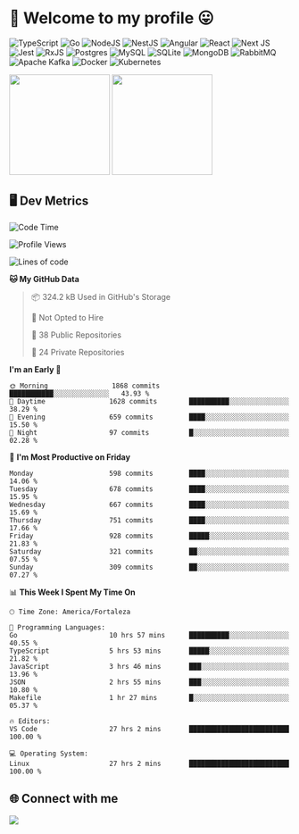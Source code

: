 # 🎉 Welcome to my profile 😛

![TypeScript](https://img.shields.io/badge/typescript-%23007ACC.svg?style=for-the-badge&logo=typescript&logoColor=white)
![Go](https://img.shields.io/badge/go-%2300ADD8.svg?style=for-the-badge&logo=go&logoColor=white)
![NodeJS](https://img.shields.io/badge/node.js-6DA55F?style=for-the-badge&logo=node.js&logoColor=white)
![NestJS](https://img.shields.io/badge/nestjs-%23E0234E.svg?style=for-the-badge&logo=nestjs&logoColor=white)
![Angular](https://img.shields.io/badge/angular-%23DD0031.svg?style=for-the-badge&logo=angular&logoColor=white)
![React](https://img.shields.io/badge/react-%2320232a.svg?style=for-the-badge&logo=react&logoColor=%2361DAFB)
![Next JS](https://img.shields.io/badge/Next-black?style=for-the-badge&logo=next.js&logoColor=white)
![Jest](https://img.shields.io/badge/-jest-%23C21325?style=for-the-badge&logo=jest&logoColor=white)
![RxJS](https://img.shields.io/badge/rxjs-%23B7178C.svg?style=for-the-badge&logo=reactivex&logoColor=white)
![Postgres](https://img.shields.io/badge/postgres-%23316192.svg?style=for-the-badge&logo=postgresql&logoColor=white)
![MySQL](https://img.shields.io/badge/mysql-4479A1.svg?style=for-the-badge&logo=mysql&logoColor=white)
![SQLite](https://img.shields.io/badge/sqlite-%2307405e.svg?style=for-the-badge&logo=sqlite&logoColor=white)
![MongoDB](https://img.shields.io/badge/MongoDB-%234ea94b.svg?style=for-the-badge&logo=mongodb&logoColor=white)
![RabbitMQ](https://img.shields.io/badge/Rabbitmq-FF6600?style=for-the-badge&logo=rabbitmq&logoColor=white)
![Apache Kafka](https://img.shields.io/badge/Apache%20Kafka-000?style=for-the-badge&logo=apachekafka)
![Docker](https://img.shields.io/badge/docker-%230db7ed.svg?style=for-the-badge&logo=docker&logoColor=white)
![Kubernetes](https://img.shields.io/badge/kubernetes-%23326ce5.svg?style=for-the-badge&logo=kubernetes&logoColor=white)

<div>
  <img height="180em" src="https://github-readme-stats.vercel.app/api?username=VinicciusSantos&include_all_commits=true&count_private=true&theme=github_dark"/>
  <img height="180em" src="https://github-readme-stats.vercel.app/api/top-langs/?username=VinicciusSantos&langs_count=6&layout=compact&include_all_commits=true&count_private=true&theme=github_dark"/>
</div>

## 🖥️ Dev Metrics

<!--START_SECTION:waka-->
![Code Time](http://img.shields.io/badge/Code%20Time-2%2C490%20hrs%2046%20mins-blue)

![Profile Views](http://img.shields.io/badge/Profile%20Views-0-blue)

![Lines of code](https://img.shields.io/badge/From%20Hello%20World%20I%27ve%20Written-5.7%20million%20lines%20of%20code-blue)

**🐱 My GitHub Data** 

> 📦 324.2 kB Used in GitHub's Storage 
 > 
> 🚫 Not Opted to Hire
 > 
> 📜 38 Public Repositories 
 > 
> 🔑 24 Private Repositories 
 > 
**I'm an Early 🐤** 

```text
🌞 Morning                1868 commits        ███████████░░░░░░░░░░░░░░   43.93 % 
🌆 Daytime                1628 commits        ██████████░░░░░░░░░░░░░░░   38.29 % 
🌃 Evening                659 commits         ████░░░░░░░░░░░░░░░░░░░░░   15.50 % 
🌙 Night                  97 commits          █░░░░░░░░░░░░░░░░░░░░░░░░   02.28 % 
```
📅 **I'm Most Productive on Friday** 

```text
Monday                   598 commits         ████░░░░░░░░░░░░░░░░░░░░░   14.06 % 
Tuesday                  678 commits         ████░░░░░░░░░░░░░░░░░░░░░   15.95 % 
Wednesday                667 commits         ████░░░░░░░░░░░░░░░░░░░░░   15.69 % 
Thursday                 751 commits         ████░░░░░░░░░░░░░░░░░░░░░   17.66 % 
Friday                   928 commits         █████░░░░░░░░░░░░░░░░░░░░   21.83 % 
Saturday                 321 commits         ██░░░░░░░░░░░░░░░░░░░░░░░   07.55 % 
Sunday                   309 commits         ██░░░░░░░░░░░░░░░░░░░░░░░   07.27 % 
```


📊 **This Week I Spent My Time On** 

```text
🕑︎ Time Zone: America/Fortaleza

💬 Programming Languages: 
Go                       10 hrs 57 mins      ██████████░░░░░░░░░░░░░░░   40.55 % 
TypeScript               5 hrs 53 mins       █████░░░░░░░░░░░░░░░░░░░░   21.82 % 
JavaScript               3 hrs 46 mins       ███░░░░░░░░░░░░░░░░░░░░░░   13.96 % 
JSON                     2 hrs 55 mins       ███░░░░░░░░░░░░░░░░░░░░░░   10.80 % 
Makefile                 1 hr 27 mins        █░░░░░░░░░░░░░░░░░░░░░░░░   05.37 % 

🔥 Editors: 
VS Code                  27 hrs 2 mins       █████████████████████████   100.00 % 

💻 Operating System: 
Linux                    27 hrs 2 mins       █████████████████████████   100.00 % 
```


<!--END_SECTION:waka-->

## 🌐 Connect with me

<a href="https://www.linkedin.com/in/vinicius-guedes-b817aa223/"><img src="https://img.shields.io/badge/LinkedIn-0077B5?style=for-the-badge&logo=linkedin&logoColor=white"/></a>

